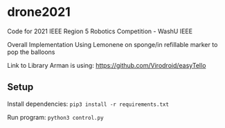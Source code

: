 # drone2021
Code for 2021 IEEE Region 5 Robotics Competition - WashU IEEE 

Overall Implementation
Using Lemonene on sponge/in refillable marker to pop the balloons

Link to Library Arman is using: https://github.com/Virodroid/easyTello

## Setup
Install dependencies:
`pip3 install -r requirements.txt`

Run program:
`python3 control.py`

